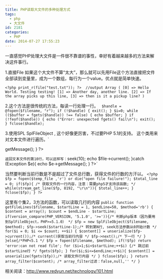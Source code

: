```yaml
---
title: PHP读取大文件的多种处理方式
tags:
  - php
  - 大文件
id: 2181
categories:
  - PHP
date: 2014-07-27 17:55:23
---
```


一直感觉PHP处理大文件是一件很不靠谱的事性，幸好有着越来越多的方法来解决这件事行。

1.直接File
如果这个大文件不算“太大”，那么就可以先用File这个方法直接把文件全部读到变量里，成为一个数组，每行为一个value。优点就是简单快速。

`<?php
print_r(file("test.txt"));
?> 
//output
Array
(
[0] => Hello World. Testing testing!
[1] => Another day, another line.
[2] => If the array picks up this line,
[3] => then is it a pickup line?
)`

2.这个方法是很传统的方法，每读一行处理一行。<!--more-->
`
$handle = @fopen($filename, "r");
if (!$handle) {
    exit();
}
$i=0;
while (($buffer = fgets($handle)) !== false) {
    echo $buffer;
}
if (!feof($handle)) {
    echo ("Error: unexpected fgets() fail\n");
    exit();
}
fclose($handle);`

3.使用SPL SplFileObject , 这个好像更厉害，不过要PHP 5.1的支持。
这个类用来对文本文件进行遍历。`
<?php
try{
    foreach( new SplFileObject('/log/php.log') as $line)
    echo $line.'
';
}catch (Exception $e){
    echo $e->getMessage();
}
?>
`
返回文本文件的第10行，可以这样写：
`<?php
try{
    $file = new SplFileObject("/log/php.log");
    $file->seek(10);
    echo $file->current();
}catch (Exception $e){
    echo $e->getMessage();
}
?>`

当然要判断当前行数是不是超过了文件总行数，获得文件的行数的方汗以。
`<?php
$fp = fopen($temp_file ,'r') or die("open file failure!");
$total_line = 0;
if($fp){
    /* 获取文件的一行内容，注意：需要php5才支持该函数; */
    while(stream_get_line($fp, 8192, "\r\n")){
        $total_line++;
    }
    fclose($fp);
}
?>`

这里有个集2，3方法的函数，可以读取几行的内容
`public function getFileLines($filename, $startLine = 1, $endLine=50, $method='rb') {
    $content = array();
    $count = $endLine - $startLine;
    if(version_compare(PHP_VERSION, '5.1.0', '>=')){/* 判断php版本（因为要用到SplFileObject，PHP>=5.1.0） */
        $fp = new SplFileObject($filename, $method);
        $fp->seek($startLine-1);/* 转到第N行, seek方法参数从0开始计数 */
        for($i = 0; $i <= $count; ++$i) {
            $content[] = unserialize($fp->current());/* current()获取当前行内容 */
            $fp->next();/* 下一行 */
        }
    }else{/*PHP<5.1 */
        $fp = fopen($filename, $method);
        if(!$fp) return 'error:can not read file';
        for ($i=1;$i<$startLine;++$i) {/* 跳过前$startLine行 */
            fgets($fp);
        }
        for($i;$i<=$endLine;++$i){
            $content[] = unserialize(fgets($fp));/* 读取文件行内容 */
        }
        fclose($fp);
    }
    return array_filter($content); /* array_filter过滤：false,null,'' */
}`

相关阅读：http://www.redyun.net/technology/101.html